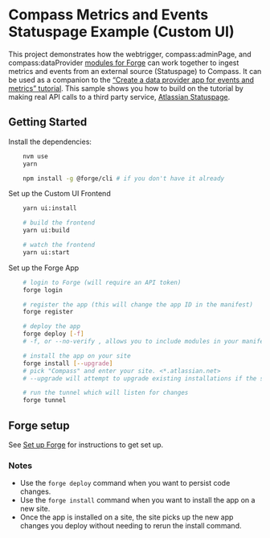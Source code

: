 # Compass Metrics and Events Statuspage Example (Custom UI)

This project demonstrates how the webtrigger, compass:adminPage, and compass:dataProvider [modules for Forge](https://developer.atlassian.com/platform/forge/manifest-reference/modules/index-compass/) can work together to ingest metrics and events from an external source (Statuspage) to Compass. It can be used as a companion to the [“Create a data provider app for events and metrics” tutorial](https://developer.atlassian.com/cloud/compass/integrations/create-a-data-provider-app/). This sample shows you how to build on the tutorial by making real API calls to a third party service, [Atlassian Statuspage](https://www.atlassian.com/software/statuspage). 

## Getting Started

Install the dependencies:

```bash
    nvm use
    yarn

    npm install -g @forge/cli # if you don't have it already
```

Set up the Custom UI Frontend

```bash
    yarn ui:install

    # build the frontend
    yarn ui:build

    # watch the frontend
    yarn ui:start
```

Set up the Forge App

```bash
    # login to Forge (will require an API token)
    forge login

    # register the app (this will change the app ID in the manifest)
    forge register

    # deploy the app
    forge deploy [-f]
    # -f, or --no-verify , allows you to include modules in your manifest that aren't officially published in Forge yet

    # install the app on your site
    forge install [--upgrade]
    # pick "Compass" and enter your site. <*.atlassian.net>
    # --upgrade will attempt to upgrade existing installations if the scopes or permissions have changed

    # run the tunnel which will listen for changes
    forge tunnel
```

## Forge setup

See [Set up Forge](https://developer.atlassian.com/platform/forge/set-up-forge/) for instructions to get set up.
### Notes

- Use the `forge deploy` command when you want to persist code changes.
- Use the `forge install` command when you want to install the app on a new site.
- Once the app is installed on a site, the site picks up the new app changes you deploy without needing to rerun the install command.



